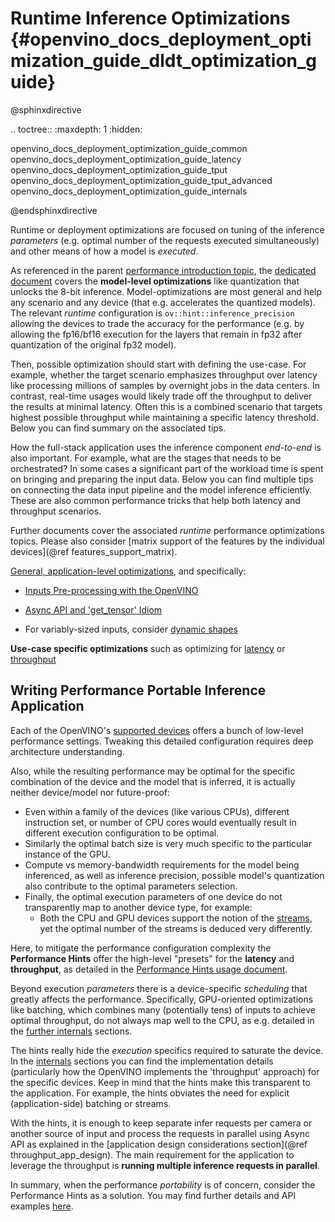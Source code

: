 # Runtime Inference Optimizations {#openvino_docs_deployment_optimization_guide_dldt_optimization_guide}

@sphinxdirective

.. toctree::
   :maxdepth: 1
   :hidden:

   openvino_docs_deployment_optimization_guide_common
   openvino_docs_deployment_optimization_guide_latency
   openvino_docs_deployment_optimization_guide_tput
   openvino_docs_deployment_optimization_guide_tput_advanced
   openvino_docs_deployment_optimization_guide_internals

@endsphinxdirective

Runtime or deployment optimizations are focused on tuning of the inference _parameters_ (e.g. optimal number of the requests executed simultaneously) and other means of how a model is _executed_. 

As referenced in the parent [performance introduction topic](./dldt_optimization_guide.md), the [dedicated document](./model_optimization_guide.md) covers the  **model-level optimizations** like quantization that unlocks the 8-bit inference. Model-optimizations are most general and help any scenario and any device (that e.g. accelerates the quantized models). The relevant _runtime_ configuration is `ov::hint::inference_precision` allowing the devices to trade the accuracy for the performance (e.g. by allowing the fp16/bf16 execution for the layers that remain in fp32 after quantization of the original fp32 model).

Then, possible optimization should start with defining the use-case. For example, whether the target scenario emphasizes throughput over latency like processing millions of samples by overnight jobs in the data centers.
In contrast, real-time usages would likely trade off the throughput to deliver the results at minimal latency. Often this is a combined scenario that targets highest possible throughput while maintaining a specific latency threshold.
Below you can find summary on the associated tips.  

How the full-stack application uses the inference component _end-to-end_ is also important.  For example, what are the stages that needs to be orchestrated? In some cases a significant part of the workload time is spent on bringing and preparing the input data. Below you can find multiple tips on connecting the data input pipeline and the model inference efficiently.
These are also common performance tricks that help both latency and throughput scenarios.

Further documents cover the associated  _runtime_ performance optimizations topics. Please also consider [matrix support of the features by the individual devices](@ref  features_support_matrix).

[General, application-level optimizations](dldt_deployment_optimization_common.md), and specifically:
 
* [Inputs Pre-processing with the OpenVINO](../OV_Runtime_UG/preprocessing_overview.md)

* [Async API and 'get_tensor' Idiom](dldt_deployment_optimization_common.md)

* For variably-sized inputs, consider [dynamic shapes](../OV_Runtime_UG/ov_dynamic_shapes.md)

**Use-case specific optimizations** such as optimizing for [latency](./dldt_deployment_optimization_latency.md) or [throughput](./dldt_deployment_optimization_tput.md) 

## Writing Performance Portable Inference Application
Each of the OpenVINO's [supported devices](../OV_Runtime_UG/supported_plugins/Supported_Devices.md) offers a bunch of low-level performance settings. 
Tweaking this detailed configuration requires deep architecture understanding.

Also, while the resulting performance may be optimal for the specific combination of the device and the model that is inferred, it is actually neither device/model nor future-proof:
- Even within a family of the devices (like various CPUs), different instruction set, or number of CPU cores would eventually result in different execution configuration to be optimal.
- Similarly the optimal batch size is very much specific to the particular instance of the GPU.
- Compute vs memory-bandwidth requirements for the model being inferenced, as well as inference precision, possible model's quantization also contribute to the optimal parameters selection.
- Finally, the optimal execution parameters of one device do not transparently map to another device type, for example:
    - Both the CPU and GPU devices support the notion of the [streams](./dldt_deployment_optimization_tput_advanced.md), yet the optimal number of the streams is deduced very differently.
 
Here, to mitigate the performance configuration complexity the **Performance Hints** offer the high-level "presets" for the **latency** and **throughput**, as detailed in the [Performance Hints usage document](../OV_Runtime_UG/performance_hints.md).

Beyond execution _parameters_ there is a device-specific _scheduling_ that greatly affects the performance. 
Specifically, GPU-oriented optimizations like batching, which combines many (potentially tens) of inputs to achieve optimal throughput, do not always map well to the CPU, as e.g. detailed in the [further internals](dldt_deployment_optimization_internals.md) sections.

The hints really hide the _execution_ specifics required to saturate the device. In the [internals](dldt_deployment_optimization_internals.md) sections you can find the implementation details (particularly how the OpenVINO implements the 'throughput' approach) for the specific devices. Keep in mind that the hints make this transparent to the application. For example, the hints obviates the need for explicit (application-side) batching or streams.

With the hints, it is enough to keep separate infer requests per camera or another source of input and process the requests in parallel using Async API as explained in the [application design considerations section](@ref throughput_app_design). The main requirement for the application to leverage the throughput is **running multiple inference requests in parallel**.


In summary, when the performance _portability_ is of concern, consider the Performance Hints as a solution. You may find further details and API examples [here](../OV_Runtime_UG/performance_hints.md).

